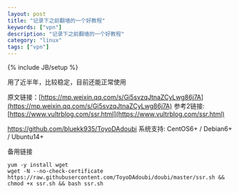 ```yaml
---
layout: post
title: "记录下之前翻墙的一个好教程"
keywords: ["vpn"]
description: "记录下之前翻墙的一个好教程"
category: "linux"
tags: ["vpn"]
---
```

{% include JB/setup %}


用了近半年，比较稳定，目前还能正常使用

原文链接：[https://mp.weixin.qq.com/s/Gi5svzqJtnaZCyLwg86j7A](https://mp.weixin.qq.com/s/Gi5svzqJtnaZCyLwg86j7A)
参考2链接:[https://www.vultrblog.com/ssr.html](https://www.vultrblog.com/ssr.html)

https://github.com/bluekk935/ToyoDAdoubi
系统支持: CentOS6+ / Debian6+ / Ubuntu14+


备用链接
```
yum -y install wget
wget -N --no-check-certificate https://raw.githubusercontent.com/ToyoDAdoubi/doubi/master/ssr.sh && chmod +x ssr.sh && bash ssr.sh
```